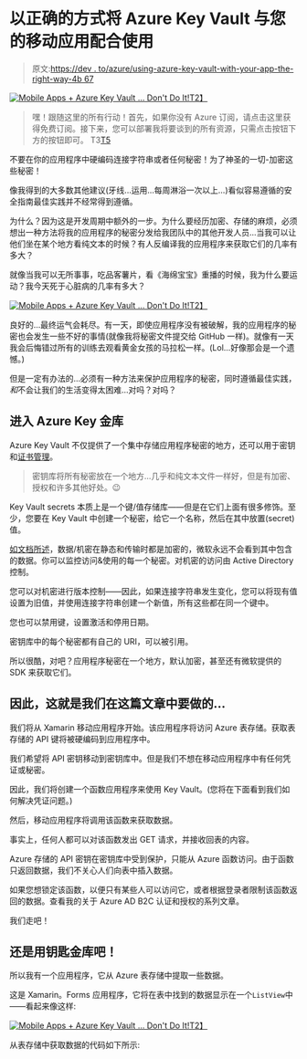 # 以正确的方式将 Azure Key Vault 与您的移动应用配合使用

> 原文:[https://dev . to/azure/using-azure-key-vault-with-your-app-the-right-way-4b 67](https://dev.to/azure/using-azure-key-vault-with-your-app-the-right-way-4b67)

[![Mobile Apps + Azure Key Vault ... Don't Do It!](../Images/b6989ed1646ed15b4e45a70e0b50f2b3.png)T2】](https://res.cloudinary.com/practicaldev/image/fetch/s--XY4vSOkX--/c_limit%2Cf_auto%2Cfl_progressive%2Cq_auto%2Cw_880/https://res.cloudinary.com/code-mill-technologies-inc/image/upload/bo_1px_solid_rgb:000000%2Cc_scale%2Ch_600/v1552587811/PNG_image-EA4DAD32F0FB-1_cjnje3.png)

> 嘿！跟随这里的所有行动！首先，如果你没有 Azure 订阅，请点击这里获得免费订阅。接下来，您可以部署我将要谈到的所有资源，只需点击按钮下方的按钮即可。
> T3[T5](https://codemilltech.com/mobile-apps-azure-keyvault-dont-do-it/repository=https://github.com/codemillmatt/mobile-keyvault/blob/master/README.md#/form/setup)

不要在你的应用程序中硬编码连接字符串或者任何秘密！为了神圣的一切-加密这些秘密！

像我得到的大多数其他建议(牙线...运用...每周淋浴一次以上...)看似容易遵循的安全指南最佳实践并不经常得到遵循。

为什么？因为这是开发周期中额外的一步。为什么要经历加密、存储的麻烦，必须想出一种方法将我的应用程序的秘密分发给我团队中的其他开发人员...当我可以让他们坐在某个地方看纯文本的时候？有人反编译我的应用程序来获取它们的几率有多大？

就像当我可以无所事事，吃品客薯片，看《海绵宝宝》重播的时候，我为什么要运动？我今天死于心脏病的几率有多大？

[![Mobile Apps + Azure Key Vault ... Don't Do It!](../Images/e9336ac5cf651461c1331e34afed28e8.png)T2】](https://res.cloudinary.com/practicaldev/image/fetch/s--K4SWxx-b--/c_limit%2Cf_auto%2Cfl_progressive%2Cq_auto%2Cw_880/https://res.cloudinary.com/code-mill-technologies-inc/image/upload/bo_1px_solid_rgb:000000%2Cc_scale%2Ch_500/v1552429919/PNG_image-EF444747D594-1_si76os.png)

良好的...最终运气会耗尽。有一天，即使应用程序没有被破解，我的应用程序的秘密也会发生一些不好的事情(就像我将秘密文件提交给 GitHub 一样)。就像有一天我会后悔错过所有的训练去观看黄金女孩的马拉松一样。(Lol...好像那会是一个遗憾。)

但是一定有办法的...必须有一种方法来保护应用程序的秘密，同时遵循最佳实践，*和*不会让我们的生活变得太困难...对吗？对吗？

## [](#enter-azure-key-vault)进入 Azure Key 金库

Azure Key Vault 不仅提供了一个集中存储应用程序秘密的地方，还可以用于密钥和[证书管理](https://docs.microsoft.com/azure/key-vault/certificate-scenarios?WT.mc_id=keyvaultmobiledont-devto-masoucou)。

> 密钥库将所有秘密放在一个地方...几乎和纯文本文件一样好，但是有加密、授权和许多其他好处。😉

Key Vault secrets 本质上是一个键/值存储库——但是在它们上面有很多修饰。至少，您要在 Key Vault 中创建一个秘密，给它一个名称，然后在其中放置(secret)值。

[如文档所述](https://docs.microsoft.com/en-us/azure/key-vault/key-vault-overview?WT.mc_id=keyvaultmobiledont-devto-masoucou)，数据/机密在静态和传输时都是加密的，微软永远不会看到其中包含的数据。你可以监控访问&使用的每一个秘密。对机密的访问由 Active Directory 控制。

您可以对机密进行版本控制——因此，如果连接字符串发生变化，您可以将现有值设置为旧值，并使用连接字符串创建一个新值，所有这些都在同一个键中。

您也可以禁用键，设置激活和停用日期。

密钥库中的每个秘密都有自己的 URI，可以被引用。

所以很酷，对吧？应用程序秘密在一个地方，默认加密，甚至还有微软提供的 SDK 来获取它们。

## 因此，这就是我们在这篇文章中要做的...

我们将从 Xamarin 移动应用程序开始。该应用程序将访问 Azure 表存储。获取表存储的 API 键将被硬编码到应用程序中。

我们希望将 API 密钥移动到密钥库中。但是我们不想在移动应用程序中有任何凭证或秘密。

因此，我们将创建一个函数应用程序来使用 Key Vault。(您将在下面看到我们如何解决凭证问题。)

然后，移动应用程序将调用该函数来获取数据。

事实上，任何人都可以对该函数发出 GET 请求，并接收回表的内容。

Azure 存储的 API 密钥在密钥库中受到保护，只能从 Azure 函数访问。由于函数只返回数据，我们不关心人们向表中插入数据。

如果您想锁定该函数，以便只有某些人可以访问它，或者根据登录者限制该函数返回的数据。查看我的关于 Azure AD B2C 认证和授权的系列文章。

我们走吧！

## [](#lets-use-key-vault)还是用钥匙金库吧！

所以我有一个应用程序，它从 Azure 表存储中提取一些数据。

这是 Xamarin。Forms 应用程序，它将在表中找到的数据显示在一个`ListView`中——看起来像这样:

[![Mobile Apps + Azure Key Vault ... Don't Do It!](../Images/36fdda05ab1315d845a119a71496ab7c.png)T2】](https://res.cloudinary.com/practicaldev/image/fetch/s--2O4zHdIc--/c_limit%2Cf_auto%2Cfl_progressive%2Cq_auto%2Cw_880/https://res.cloudinary.com/code-mill-technologies-inc/image/upload/bo_1px_solid_rgb:000000%2Cc_scale%2Ch_700/v1552347777/Simulator_Screen_Shot_-_iPhone_XS_-_2019-03-11_at_16.39.25_okxs0b.png)

从表存储中获取数据的代码如下所示: